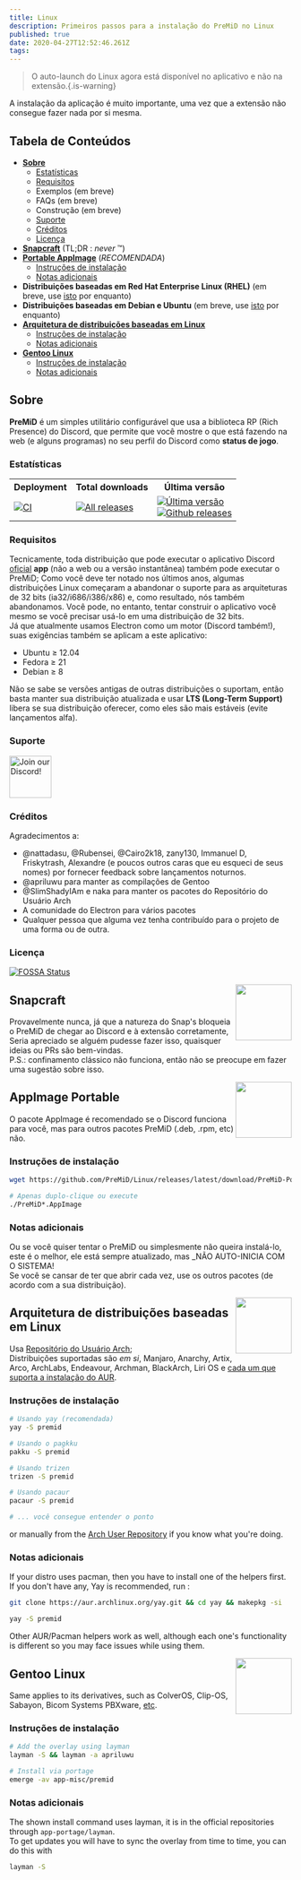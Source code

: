 ```yaml
---
title: Linux
description: Primeiros passos para a instalação do PreMiD no Linux
published: true
date: 2020-04-27T12:52:46.261Z
tags:
---
```


> O auto-launch do Linux agora está disponível no aplicativo e não na extensão.{.is-warning}

A instalação da aplicação é muito importante, uma vez que a extensão não consegue fazer nada por si mesma.

## Tabela de Conteúdos

- **[Sobre](#about)**
  - [Estatísticas](#stats)
  - [Requisitos](#requirements)
  - Exemplos (em breve)
  - FAQs (em breve)
  - Construção (em breve)
  - [Suporte](#support)
  - [Créditos](#credits)
  - [Licença](#license)
- **[Snapcraft](#snapcraft)** (TL;DR : _never_ ™️)
- **[Portable AppImage](#portable-appimage)** (_RECOMENDADA_)
  - [Instruções de instalação](#installation-instructions)
  - [Notas adicionais](#additional-notes)
- **Distribuições baseadas em Red Hat Enterprise Linux (RHEL)** (em breve, use [isto](#portable-appimage) por enquanto)
- **Distribuições baseadas em Debian e Ubuntu** (em breve, use [isto](#portable-appimage) por enquanto)
- **[Arquitetura de distribuições baseadas em Linux](#arch-linux-based-distributions)**
  - [Instruções de instalação](#installation-instructions-1)
  - [Notas adicionais](#additional-notes-1)
- **[Gentoo Linux](#gentoo-linux)**
  - [Instruções de instalação](#installation-instructions-2)
  - [Notas adicionais](#additional-notes-2)

<a name="about"></a>

## Sobre

**PreMiD** é um simples utilitário configurável que usa a biblioteca RP (Rich Presence) do Discord, que permite que você mostre o que está fazendo na web (e alguns programas) no seu perfil do Discord como **status de jogo**.

<a name="stats"></a>

### Estatísticas

<table>
  <tr>
    <th>Deployment</th>
    <th>Total downloads</th>
    <th>Última versão</th>
  </tr>
  <tr>
    <td><a href="https://github.com/PreMiD/Linux/actions"><img src="https://github.com/PreMiD/Linux/workflows/CI/badge.svg?branch=master&event=push" alt="CI"></a></td>
    <td><a href="https://github.com/PreMiD/Linux/releases"><img src="https://img.shields.io/github/downloads/PreMiD/Linux/total.svg?maxAge=86400" alt="All releases"></a></td>
    <td><a href="https://github.com/PreMiD/Linux/releases/latest"><img src="https://img.shields.io/github/v/release/PreMiD/Linux.svg?maxAge=86400" alt="Última versão"><br><img src="https://img.shields.io/github/downloads/PreMiD/Linux/latest/total.svg?maxAge=86400" alt="Github releases"></a></td>
  </tr>
</table>

<a name="requirements"></a>

### Requisitos

Tecnicamente, toda distribuição que pode executar o aplicativo Discord [ oficial](https://discordapp.com/download) **app** (não a web ou a versão instantânea) também pode executar o PreMiD; Como você deve ter notado nos últimos anos, algumas distribuições Linux começaram a abandonar o suporte para as arquiteturas de 32 bits (ia32/i686/i386/x86) e, como resultado, nós também abandonamos. Você pode, no entanto, tentar construir o aplicativo você mesmo se você precisar usá-lo em uma distribuição de 32 bits.</br> Já que atualmente usamos Electron como um motor (Discord também!), suas exigências também se aplicam a este aplicativo:

- Ubuntu ≥ 12.04
- Fedora ≥ 21
- Debian ≥ 8

Não se sabe se versões antigas de outras distribuições o suportam, então basta manter sua distribuição atualizada e usar **LTS (Long-Term Support)** libera se sua distribuição oferecer, como eles são mais estáveis (evite lançamentos alfa).

<a name="support"></a>

### Suporte

<div>
  <a target="_blank" href="https://discord.gg/WvfVZ8T" title="Join our Discord!">
    <img height="75px" draggable="false" src="https://discordapp.com/api/guilds/493130730549805057/widget.png?style=banner2" alt="Join our Discord!">
  </a>
</div>

<a name="credits"></a>

### Créditos

Agradecimentos a:

- @nattadasu, @Rubensei, @Cairo2k18, zany130, Immanuel D, Friskytrash, Alexandre (e poucos outros caras que eu esqueci de seus nomes) por fornecer feedback sobre lançamentos noturnos.
- @apriluwu para manter as compilações de Gentoo
- @SlimShadyIAm e naka para manter os pacotes do Repositório do Usuário Arch
- A comunidade do Electron para vários pacotes
- Qualquer pessoa que alguma vez tenha contribuído para o projeto de uma forma ou de outra.

<a name="license"></a>

### Licença

[![FOSSA Status](https://app.fossa.io/api/projects/git%2Bgithub.com%2FPreMiD%2FLinux.svg?type=large)](https://app.fossa.io/projects/git%2Bgithub.com%2FPreMiD%2FLinux?ref=badge_large)

<img src="https://i.imgur.com/ACAxtmA.png" width="100" height="100" align="right"></img>
<a name="snapcraft"></a>

## Snapcraft

Provavelmente nunca, já que a natureza do Snap's bloqueia o PreMiD de chegar ao Discord e à extensão corretamente,</br> Seria apreciado se alguém pudesse fazer isso, quaisquer ideias ou PRs são bem-vindas.</br> P.S.: confinamento clássico não funciona, então não se preocupe em fazer uma sugestão sobre isso.

<img src="https://i.imgur.com/qEZOOfU.png" width="100" height="100" align="right"></img>
<a name="appimage"></a>

## AppImage Portable

O pacote AppImage é recomendado se o Discord funciona para você, mas para outros pacotes PreMiD (.deb, .rpm, etc) não.

<a name="appimageinstall"></a>

### Instruções de instalação

```bash
wget https://github.com/PreMiD/Linux/releases/latest/download/PreMiD-Portable.AppImage && chmod a+x PreMiD*.AppImage
```

```bash
# Apenas duplo-clique ou execute
./PreMiD*.AppImage
```

<a name="appimagenotes"></a>

### Notas adicionais

Ou se você quiser tentar o PreMiD ou simplesmente não queira instalá-lo, este é o melhor, ele está sempre atualizado, mas _NÃO AUTO-INICIA COM O SISTEMA!</br>Se você se cansar de ter que abrir cada vez, use os outros pacotes (de acordo com a sua distribuição).

<a name="arch"></a>
<img src="https://i.imgur.com/NBevNlU.png" width="100" height="100" align="right"></img>

## Arquitetura de distribuições baseadas em Linux

Usa [Repositório do Usuário Arch](https://aur.archlinux.org/packages/premid);</br> Distribuições suportadas são _em si_, Manjaro, Anarchy, Artix, Arco, ArchLabs, Endeavour, Archman, BlackArch, Liri OS e [cada um que suporta a instalação do AUR](https://wiki.archlinux.org/index.php/Arch-based_distributions#Active).

<a name="archinstall"></a>

### Instruções de instalação

```bash
# Usando yay (recomendada)
yay -S premid
```

```bash
# Usando o pagkku
pakku -S premid
```

```bash
# Usando trizen
trizen -S premid
```

```bash
# Usando pacaur
pacaur -S premid
```

```bash
# ... você consegue entender o ponto
```

or manually from the [Arch User Repository](https://aur.archlinux.org/packages/premid) if you know what you're doing.

<a name="archnotes"></a>

### Notas adicionais

If your distro uses pacman, then you have to install one of the helpers first. If you don't have any, Yay is recommended, run :

```bash
git clone https://aur.archlinux.org/yay.git && cd yay && makepkg -si
```

```bash
yay -S premid
```

Other AUR/Pacman helpers work as well, although each one's functionality is different so you may face issues while using them.

<img src="https://i.imgur.com/Kv1X2to.png" width="100" height="100" align="right"></img>
<a name="gentoo"></a>

## Gentoo Linux

Same applies to its derivatives, such as ColverOS, Clip-OS, Sabayon, Bicom Systems PBXware, [etc](https://wiki.gentoo.org/wiki/Distributions_based_on_Gentoo#Active_projects).

<a name="gentooinstall"></a>

### Instruções de instalação

```bash
# Add the overlay using layman
layman -S && layman -a apriluwu
```

```bash
# Install via portage
emerge -av app-misc/premid
```

<a name="gentoonotes"></a>

### Notas adicionais

The shown install command uses layman, it is in the official repositories through `app-portage/layman`.<br> To get updates you will have to sync the overlay from time to time, you can do this with

```bash
layman -S
```